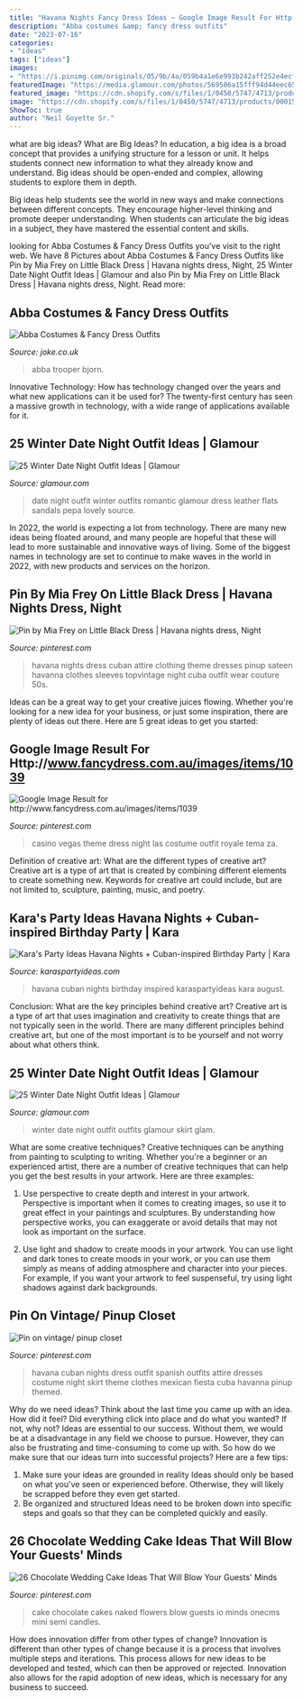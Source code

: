 ```yaml
---
title: "Havana Nights Fancy Dress Ideas ~ Google Image Result For Http://www.fancydress.com.au/images/items/1039"
description: "Abba costumes &amp; fancy dress outfits"
date: "2023-07-16"
categories:
- "ideas"
tags: ["ideas"]
images:
- "https://i.pinimg.com/originals/05/9b/4a/059b4a1e6e993b242aff252e4ecfb589.jpg"
featuredImage: "https://media.glamour.com/photos/569586a15fff94d44eec6563/master/h_1025,c_limit/slideshow-winter-date-outfits-18-winter-date-night-outfit-ideas-where-did-u-get-that-main.jpg"
featured_image: "https://cdn.shopify.com/s/files/1/0450/5747/4713/products/00015803p.png?v=1625806977"
image: "https://cdn.shopify.com/s/files/1/0450/5747/4713/products/00015803p.png?v=1625806977"
ShowToc: true
author: "Neil Goyette Sr."
---
```



what are big ideas?
What are Big Ideas?
In education, a big idea is a broad concept that provides a unifying structure for a lesson or unit. It helps students connect new information to what they already know and understand. Big ideas should be open-ended and complex, allowing students to explore them in depth.

Big ideas help students see the world in new ways and make connections between different concepts. They encourage higher-level thinking and promote deeper understanding. When students can articulate the big ideas in a subject, they have mastered the essential content and skills.

	

		
looking for Abba Costumes &amp; Fancy Dress Outfits you've visit to the right web. We have 8 Pictures about Abba Costumes &amp; Fancy Dress Outfits like Pin by Mia Frey on Little Black Dress | Havana nights dress, Night, 25 Winter Date Night Outfit Ideas | Glamour and also Pin by Mia Frey on Little Black Dress | Havana nights dress, Night. Read more:
		
    
## Abba Costumes &amp; Fancy Dress Outfits

<img loading=lazy src="https://cdn.shopify.com/s/files/1/0450/5747/4713/products/00015803p.png?v=1625806977" onerror="this.onerror=null;this.src='https://tse1.mm.bing.net/th?id=OIP.xaGAvcpiQAoUqQ91z36BVAHaLv&amp;pid=15.1';" alt="Abba Costumes &amp; Fancy Dress Outfits">

_Source: joke.co.uk_

>abba trooper bjorn. 

	

Innovative Technology: How has technology changed over the years and what new applications can it be used for?
The twenty-first century has seen a massive growth in technology, with a wide range of applications available for it.

    
## 25 Winter Date Night Outfit Ideas | Glamour

<img loading=lazy src="https://media.glamour.com/photos/5695869d8fa134644ec28b10/master/h_1025,c_limit/slideshow-winter-date-outfits-09-winter-date-night-outfit-ideas-lovely-pepa-main.jpg" onerror="this.onerror=null;this.src='https://tse4.mm.bing.net/th?id=OIP.USQHFwfxDCKmXB1NIYdCYgHaLH&amp;pid=15.1';" alt="25 Winter Date Night Outfit Ideas | Glamour">

_Source: glamour.com_

>date night outfit winter outfits romantic glamour dress leather flats sandals pepa lovely source. 

	

In 2022, the world is expecting a lot from technology. There are many new ideas being floated around, and many people are hopeful that these will lead to more sustainable and innovative ways of living. Some of the biggest names in technology are set to continue to make waves in the world in 2022, with new products and services on the horizon.

    
## Pin By Mia Frey On Little Black Dress | Havana Nights Dress, Night

<img loading=lazy src="https://i.pinimg.com/originals/93/60/94/936094064ea074cbbbcba05f52eabcf4.jpg" onerror="this.onerror=null;this.src='https://tse2.mm.bing.net/th?id=OIP.jJO_uXp4npjS8-kbaOlo3ADMEy&amp;pid=15.1';" alt="Pin by Mia Frey on Little Black Dress | Havana nights dress, Night">

_Source: pinterest.com_

>havana nights dress cuban attire clothing theme dresses pinup sateen havanna clothes sleeves topvintage night cuba outfit wear couture 50s. 

	

Ideas can be a great way to get your creative juices flowing. Whether you're looking for a new idea for your business, or just some inspiration, there are plenty of ideas out there. Here are 5 great ideas to get you started: 

    
## Google Image Result For Http://www.fancydress.com.au/images/items/1039

<img loading=lazy src="https://i.pinimg.com/originals/05/9b/4a/059b4a1e6e993b242aff252e4ecfb589.jpg" onerror="this.onerror=null;this.src='https://tse2.mm.bing.net/th?id=OIP.A5Q5wPRMIXItezMdBX18kwAAAA&amp;pid=15.1';" alt="Google Image Result for http://www.fancydress.com.au/images/items/1039">

_Source: pinterest.com_

>casino vegas theme dress night las costume outfit royale tema za. 

	

Definition of creative art: What are the different types of creative art?
Creative art is a type of art that is created by combining different elements to create something new. Keywords for creative art could include, but are not limited to, sculpture, painting, music, and poetry.

    
## Kara&#039;s Party Ideas Havana Nights + Cuban-inspired Birthday Party | Kara

<img loading=lazy src="https://karaspartyideas.com/wp-content/uploads/2018/08/Havana-Nights-Cuban-inspired-Birthday-Party-via-Kara_s-Party-Ideas-KarasPartyIdeas.com_.png" onerror="this.onerror=null;this.src='https://tse4.mm.bing.net/th?id=OIP.qXP2_FEWLqGbFDJolZdKcAHaLH&amp;pid=15.1';" alt="Kara&#039;s Party Ideas Havana Nights + Cuban-inspired Birthday Party | Kara">

_Source: karaspartyideas.com_

>havana cuban nights birthday inspired karaspartyideas kara august. 

	

Conclusion: What are the key principles behind creative art?
Creative art is a type of art that uses imagination and creativity to create things that are not typically seen in the world. There are many different principles behind creative art, but one of the most important is to be yourself and not worry about what others think.

    
## 25 Winter Date Night Outfit Ideas | Glamour

<img loading=lazy src="https://media.glamour.com/photos/569586a15fff94d44eec6563/master/h_1025,c_limit/slideshow-winter-date-outfits-18-winter-date-night-outfit-ideas-where-did-u-get-that-main.jpg" onerror="this.onerror=null;this.src='https://tse4.mm.bing.net/th?id=OIP.j2dfpM201g0fV4tDcQwZGQHaLH&amp;pid=15.1';" alt="25 Winter Date Night Outfit Ideas | Glamour">

_Source: glamour.com_

>winter date night outfit outfits glamour skirt glam. 

	

What are some creative techniques?
Creative techniques can be anything from painting to sculpting to writing. Whether you're a beginner or an experienced artist, there are a number of creative techniques that can help you get the best results in your artwork. Here are three examples:
1. Use perspective to create depth and interest in your artwork. Perspective is important when it comes to creating images, so use it to great effect in your paintings and sculptures. By understanding how perspective works, you can exaggerate or avoid details that may not look as important on the surface.

2. Use light and shadow to create moods in your artwork. You can use light and dark tones to create moods in your work, or you can use them simply as means of adding atmosphere and character into your pieces. For example, if you want your artwork to feel suspenseful, try using light shadows against dark backgrounds.

    
## Pin On Vintage/ Pinup Closet

<img loading=lazy src="https://i.pinimg.com/736x/8a/13/50/8a135054dc3b4e71647535163760674e--spanish-party-spanish-tapas.jpg" onerror="this.onerror=null;this.src='https://tse2.mm.bing.net/th?id=OIP.Ffpr4_vor2tkhb5Yw0Ig6wHaLH&amp;pid=15.1';" alt="Pin on vintage/ pinup closet">

_Source: pinterest.com_

>havana cuban nights dress outfit spanish outfits attire dresses costume night skirt theme clothes mexican fiesta cuba havanna pinup themed. 

	

Why do we need ideas?
Think about the last time you came up with an idea. How did it feel? Did everything click into place and do what you wanted? If not, why not?
Ideas are essential to our success. Without them, we would be at a disadvantage in any field we choose to pursue. However, they can also be frustrating and time-consuming to come up with. So how do we make sure that our ideas turn into successful projects? Here are a few tips: 

1) Make sure your ideas are grounded in reality 
Ideas should only be based on what you've seen or experienced before. Otherwise, they will likely be scrapped before they even get started. 
2) Be organized and structured 
Ideas need to be broken down into specific steps and goals so that they can be completed quickly and easily.

    
## 26 Chocolate Wedding Cake Ideas That Will Blow Your Guests&#039; Minds

<img loading=lazy src="https://i.pinimg.com/originals/de/48/dc/de48dcd0563038305e3004736651d086.jpg" onerror="this.onerror=null;this.src='https://tse4.mm.bing.net/th?id=OIP.Rhu-paCj_kISFpAPlOd3iwHaLH&amp;pid=15.1';" alt="26 Chocolate Wedding Cake Ideas That Will Blow Your Guests&#039; Minds">

_Source: pinterest.com_

>cake chocolate cakes naked flowers blow guests io minds onecms mini semi candles. 

	

How does innovation differ from other types of change?
Innovation is different than other types of change because it is a process that involves multiple steps and iterations. This process allows for new ideas to be developed and tested, which can then be approved or rejected. Innovation also allows for the rapid adoption of new ideas, which is necessary for any business to succeed.

